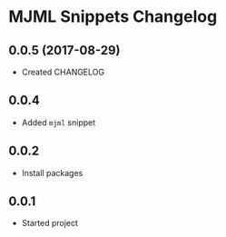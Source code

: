 # MJML Snippets Changelog

## 0.0.5 (2017-08-29)

* Created CHANGELOG 

## 0.0.4

* Added `mjml` snippet

## 0.0.2

* Install packages

## 0.0.1

* Started project
